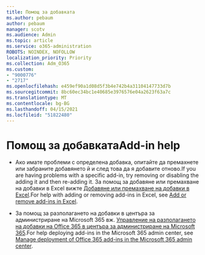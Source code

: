 ```yaml
---
title: Помощ за добавката
ms.author: pebaum
author: pebaum
manager: scotv
ms.audience: Admin
ms.topic: article
ms.service: o365-administration
ROBOTS: NOINDEX, NOFOLLOW
localization_priority: Priority
ms.collection: Adm_O365
ms.custom:
- "9000776"
- "2717"
ms.openlocfilehash: e459ef90a1d08d5f3b4e742b4a31104147733d7b
ms.sourcegitcommit: 8bc60ec34bc1e40685e3976576e04a2623f63a7c
ms.translationtype: MT
ms.contentlocale: bg-BG
ms.lasthandoff: 04/15/2021
ms.locfileid: "51822480"
---
```

# <a name="add-in-help"></a><span data-ttu-id="cc01e-102">Помощ за добавката</span><span class="sxs-lookup"><span data-stu-id="cc01e-102">Add-in help</span></span>

- <span data-ttu-id="cc01e-103">Ако имате проблеми с определена добавка, опитайте да премахнете или забраните добавянето й и след това да я добавите отново.</span><span class="sxs-lookup"><span data-stu-id="cc01e-103">If you are having problems with a specific add-in, try removing or disabling the adding it and then re-adding it.</span></span> <span data-ttu-id="cc01e-104">За помощ за добавяне или премахване на добавки в Excel вижте [Добавяне или премахване на добавки в Excel](https://support.office.com/client/0af570c4-5cf3-4fa9-9b88-403625a0b460).</span><span class="sxs-lookup"><span data-stu-id="cc01e-104">For help with adding or removing add-ins in Excel, see [Add or remove add-ins in Excel](https://support.office.com/client/0af570c4-5cf3-4fa9-9b88-403625a0b460).</span></span>

- <span data-ttu-id="cc01e-105">За помощ за разполагането на добавки в центъра за администриране на Microsoft 365 вж. [Управление на разполагането на добавки на Office 365 в центъра за администриране на Microsoft 365](https://docs.microsoft.com/microsoft-365/admin/manage/manage-deployment-of-add-ins).</span><span class="sxs-lookup"><span data-stu-id="cc01e-105">For help deploying add-ins in the Microsoft 365 admin center, see [Manage deployment of Office 365 add-ins in the Microsoft 365 admin center](https://docs.microsoft.com/microsoft-365/admin/manage/manage-deployment-of-add-ins).</span></span>
